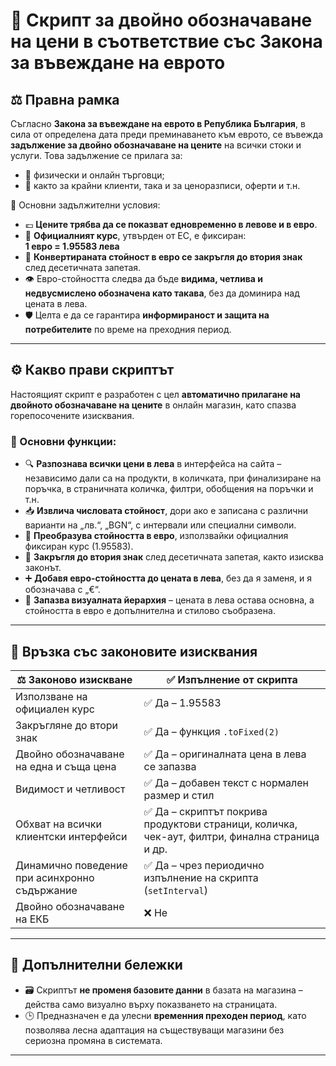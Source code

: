 # 🧾 Скрипт за двойно обозначаване на цени в съответствие със Закона за въвеждане на еврото

## ⚖️ Правна рамка

Съгласно **Закона за въвеждане на еврото в Република България**, в сила от определена дата преди преминаването към еврото, се въвежда **задължение за двойно обозначаване на цените** на всички стоки и услуги. Това задължение се прилага за:

- 🏪 физически и онлайн търговци;
- 🧾 както за крайни клиенти, така и за ценоразписи, оферти и т.н.

🔹 Основни задължителни условия:

- 💶 **Цените трябва да се показват едновременно в левове и в евро**.
- 📌 **Официалният курс**, утвърден от ЕС, е фиксиран:  
  **1 евро = 1.95583 лева**
- 🔢 **Конвертираната стойност в евро се закръгля до втория знак** след десетичната запетая.
- 👁️ Евро-стойността следва да бъде **видима, четлива и недвусмислено обозначена като такава**, без да доминира над цената в лева.
- 🛡️ Целта е да се гарантира **информираност и защита на потребителите** по време на преходния период.

---

## ⚙️ Какво прави скриптът

Настоящият скрипт е разработен с цел **автоматично прилагане на двойното обозначаване на цените** в онлайн магазин, като спазва горепосочените изисквания.

### 🔧 Основни функции:

- 🔍 **Разпознава всички цени в лева** в интерфейса на сайта – независимо дали са на продукти, в количката, при финализиране на поръчка, в страничната количка, филтри, обобщения на поръчки и т.н.
- 📥 **Извлича числовата стойност**, дори ако е записана с различни варианти на „лв.“, „BGN“, с интервали или специални символи.
- 💱 **Преобразува стойността в евро**, използвайки официалния фиксиран курс (1.95583).
- 🎯 **Закръгля до втория знак** след десетичната запетая, както изисква законът.
- ➕ **Добавя евро-стойността до цената в лева**, без да я заменя, и я обозначава с „€“.
- 🎨 **Запазва визуалната йерархия** – цената в лева остава основна, а стойността в евро е допълнителна и стилово съобразена.

---

## 🔗 Връзка със законовите изисквания

| ⚖️ Законово изискване                              | ✅ Изпълнение от скрипта                          |
|----------------------------------------------------|---------------------------------------------------|
| Използване на официален курс                       | ✅ Да – 1.95583                                     |
| Закръгляне до втори знак                           | ✅ Да – функция `.toFixed(2)`                       |
| Двойно обозначаване на една и съща цена            | ✅ Да – оригиналната цена в лева се запазва         |
| Видимост и четливост                               | ✅ Да – добавен текст с нормален размер и стил      |
| Обхват на всички клиентски интерфейси              | ✅ Да – скриптът покрива продуктови страници, количка, чек-аут, филтри, финална страница и др. |
| Динамично поведение при асинхронно съдържание      | ✅ Да – чрез периодично изпълнение на скрипта (`setInterval`) |
| Двойно обозначаване на ЕКБ      | ❌ Не |

---

## 📝 Допълнителни бележки

- 🗃️ Скриптът **не променя базовите данни** в базата на магазина – действа само визуално върху показването на страницата.
- 🕒 Предназначен е да улесни **временния преходен период**, като позволява лесна адаптация на съществуващи магазини без сериозна промяна в системата.

---

